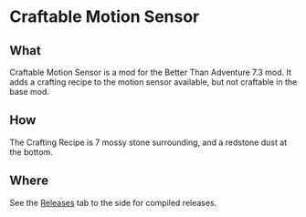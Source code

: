 # Craftable Motion Sensor
## What

Craftable Motion Sensor is a mod for the Better Than Adventure 7.3 mod. It adds a crafting recipe to the motion sensor available, but not craftable in the base mod.

## How

The Crafting Recipe is 7 mossy stone surrounding, and a redstone dust at the bottom.

## Where
See the [Releases](https://github.com/RisingThumb/craftable-motion-sensor/releases) tab to the side for compiled releases.
